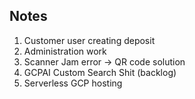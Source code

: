 ## Notes

1. Customer user creating deposit
2. Administration work
3. Scanner Jam error -> QR code solution
4. GCPAI Custom Search Shit (backlog)
5. Serverless GCP hosting
